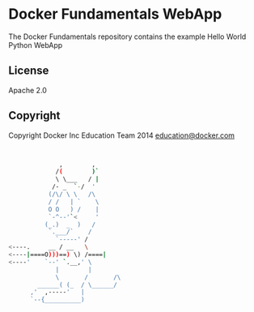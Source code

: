 Docker Fundamentals WebApp
==========================

The Docker Fundamentals repository contains the example Hello World Python WebApp

## License

Apache 2.0

## Copyright

Copyright Docker Inc Education Team 2014 <education@docker.com>
```bash


              ,        ,         
             /(        )`        
             \ \___   / |        
            /- _  `-/  '        
           (/\/ \ \   /\        
           / /   | `    \       
           O O   ) /    |       
           `-^--'`<     '       
          (_.)  _  )   /        
           `.___/`    /         
             `-----' /          
<----.     __ / __   \          
<----|====O)))==) \) /====|      
<----'    `--' `.__,' \         
             |        |         
             \       /       /\
        ______( (_  / \______/ 
      ,'  ,-----'   |          
      `--{__________)          


```
